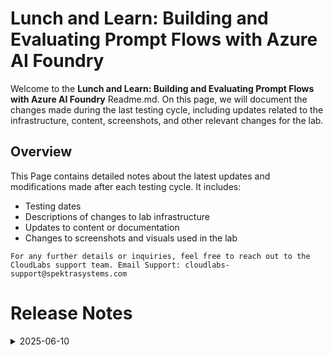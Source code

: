 
# Lunch and Learn: Building and Evaluating Prompt Flows with Azure AI Foundry

Welcome to the **Lunch and Learn: Building and Evaluating Prompt Flows with Azure AI Foundry** Readme.md. On this page, we will document the changes made during the last testing cycle, including updates related to the infrastructure, content, screenshots, and other relevant changes for the lab.

## Overview

This Page contains detailed notes about the latest updates and modifications made after each testing cycle. It includes:

- Testing dates
- Descriptions of changes to lab infrastructure
- Updates to content or documentation
- Changes to screenshots and visuals used in the lab

`For any further details or inquiries, feel free to reach out to the CloudLabs support team. Email Support: cloudlabs-support@spektrasystems.com`


# Release Notes

<details>
  <summary>2025-06-10</summary>

### Release Date: 2025-06-10
  
- **Testing Date**: 2025-06-10

## Infrastructure Changes

- Changed the **gpt-4o** model version in **Lab 1: Task 2** as the existing was depreciated.
- Also accomodated the major changes in Azure AI Foundry.

## Content Changes

- **Change**:
    - Accomodated the latest change with respect to Azure AI Foundry.
    - There were a few UI updates related to Azure OpenAI which were updated.
    - **Getting started page** was updated as per the latest UI changes.

## Screenshot Updates

- **Change**: Updated Screenshots as per the lates UI changes.

## Validation

  NA

## Testing Notes

- **Test Validation Summary**: Validations are up to date as per the latest updates.

---
</details>
